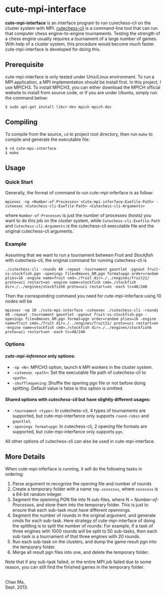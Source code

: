 # cute-mpi-interface

**cute-mpi-interface** is an interface program to run curechess-cli on the cluster system with MPI. [cutechess-cli](https://github.com/cutechess/cutechess) is a command-line tool that can run that computer chess engine-to-engine tournaments. Testing the strength of a chess engine usually requires a tournament of a large number of games. With help of a cluster system, this procedure would become much faster. cute-mpi-interface is developed for doing this.

## Prerequisite

cute-mpi-interface is only tested under Unix/Linux environment. To run a MPI application, a MPI implementation should be install first. In this project, I use MPICH3. To install MPICH3, you can either download the MPICH official website to install from source code, or if you are under Ubuntu, simply run the command below:
```
$ sudo apt-get install libcr-dev mpich mpich-doc
```
## Compiling

To compile from the source, `cd` to project root directory, then run `make` to compile and generate the executable file:
```
$ cd cute-mpi-interface
$ make
```

## Usage

### Quick Start

Generally, the format of command to run cute-mpi-inferface is as follow:
```
mpiexec -np <Number-of-Processes> <Cute-mpi-inferface-Exefile-Path> -cuteexec <Cutechess-cli-Exefile-Path> <Cutechess-cli-Arguments>
```
where `Number-of-Processes` is just the number of processes (hosts) you want to do this job on the cluster system, while `Cutechess-cli-Exefile-Path` and `Cutechess-cli-Arguments` is the cutechess-cli executable file and the original cutechess-cli arguments.

### Example

<!-- We will start this How-To by an example. -->
Assuming that we want to run a tournament between *Fruit* and *Stockfish* with cutechess-cli, 
the original command for running cutechess-cli is
```
./cutechess-cli -rounds 40 -repeat -tournament gauntlet -pgnout fruit-vs-stockfish.pgn -openings file=8moves_GM.pgn format=pgn order=random plies=16 -engine name=fruit cmd=./fruit dir=./../engines/fruit21/ proto=uci restart=on -engine name=stockfish cmd=./stockfish dir=./../engines/stockfish6 proto=uci restart=on -each tc=40/240
```
Then the corresponding command you need for cute-mpi-inferface using 10 nodes will be
```
mpiexec -np 10 ./cute-mpi-interface -cuteexec ./cutechess-cli -rounds 40 -repeat -tournament gauntlet -pgnout fruit-vs-stockfish.pgn -openings file=8moves_GM.pgn format=pgn order=random plies=16 -engine name=fruit cmd=./fruit dir=./../engines/fruit21/ proto=uci restart=on -engine name=stockfish cmd=./stockfish dir=./../engines/stockfish6 proto=uci restart=on -each tc=40/240
```

### Options

#### *cute-mpi-inference* only options:

* `-np <N>`: MPICH3 option, launch `N` MPI workers in the cluster system.
* `-cuteexec <path>`: Set the executable file path of cutechess-cli to `<path>`.
* `-shuffleopening`: Shuffle the opening pgn file or not before doing splitting. Default value is false is this option is omitted.

#### Shared options with *cutechess-cli* but have slightly different usages:

* `-tournament <type>`: In cutechess-cli, 4 types of tournaments are supported, but cute-mpi-interfance only supports `round-robin` and `gauntlet`.
* `-openings format=pgn`: In cutechess-cli, 2 opening file formats are supported, but cute-mpi-interfance only supports `pgn`.

All other options of cutechess-cli can also be used in cute-mpi-interface.

## More Details

When cute-mpi-inferface is running, it will do the following tasks in ordering:

1. Parse argument to recognize the opening file and number of rounds
1. Create a temporary folder with a name `tmp-xxxxxxxx`, where `xxxxxxxx` is a 64-bit random integer.
1. Segment the openning PGN file into N sub-files, where N = _Number-of-Processes_, and store them into the temporary folder. This is just to ensure that each sub-task must have different opennings. 
1. Segment the number of rounds in the original argument, and generate cmds for each sub-task.
Here strategy of cute-mpi-interface of doing the splitting is to split the number of rounds. For example, if a task of three engines with 1000 rounds will be split to 50 sub-tasks, then each sub-task is a tournament of that three engines with 20 rounds.
1. Run each sub-task on the clusters, and dump the game result pgn into the temporary folder.
1. Merge all result pgn files into one, and delete the temporary folder.

Note that if any sub-task failed, or the entire MPI job failed due to some reason, you can still find the finished games in the temporary folder.

<br>
Chao Ma,<br>
Sept. 2013.
